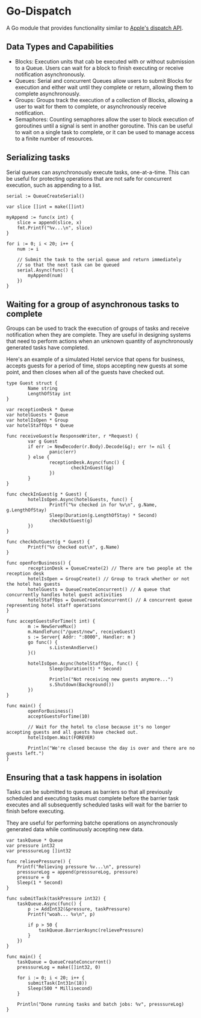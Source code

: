 # Go-Dispatch

A Go module that provides functionality similar to [Apple's dispatch API](https://developer.apple.com/documentation/dispatch?language=objc).

## Data Types and Capabilities

- Blocks:  Execution units that cab be executed with or without submission to a Queue.  Users can
  wait for a block to finish executing or receive notification asynchronously.
- Queues:  Serial and concurrent Queues allow users to submit Blocks for execution and either wait
  until they complete or return, allowing them to complete asynchronously.
- Groups:  Groups track the execution of a collection of Blocks, allowing a user to wait for them
  to complete, or asynchronously receive notification.
- Semaphores:  Counting semaphores allow the user to block execution of goroutines until a signal
  is sent in another goroutine.  This can be useful to wait on a single task to complete, or it
  can be used to manage access to a finite number of resources.

## Serializing tasks

Serial queues can asynchronously execute tasks, one-at-a-time.  This can be useful for
protecting operations that are not safe for concurrent execution, such as appending to a
list.

```
serial := QueueCreateSerial()

var slice []int = make([]int)

myAppend := func(x int) {
	slice = append(slice, x)
	fmt.Printf("%v...\n", slice)
}

for i := 0; i < 20; i++ {
	num := i

	// Submit the task to the serial queue and return immediately
	// so that the next task can be queued
	serial.Async(func() {
		myAppend(num)
	})
}
```

## Waiting for a group of asynchronous tasks to complete

Groups can be used to track the execution of groups of tasks and receive notification when they are complete.
They are useful in designing systems that need to perform actions when an unknown quantity of asynchronously
generated tasks have completed.

Here's an example of a simulated Hotel service that opens for business, accepts guests for a period of time,
stops accepting new guests at some point, and then closes when all of the guests have checked out.

```
type Guest struct {
        Name string
        LengthOfStay int
}

var receptionDesk * Queue
var hotelGuests * Queue
var hotelIsOpen * Group
var hotelStaffOps * Queue

func receiveGuest(w ResponseWriter, r *Request) {
        var g Guest
        if err := NewDecoder(r.Body).Decode(&g); err != nil {
                panic(err)
        } else {
                receptionDesk.Async(func() {
                        checkInGuest(&g)
                })
        }
}

func checkInGuest(g * Guest) {
        hotelIsOpen.Async(hotelGuests, func() {
                Printf("%v checked in for %v\n", g.Name, g.LengthOfStay)
                Sleep(Duration(g.LengthOfStay) * Second)
                checkOutGuest(g)
        })
}

func checkOutGuest(g * Guest) {
        Printf("%v checked out\n", g.Name)
}

func openForBusiness() {
        receptionDesk = QueueCreate(2) // There are two people at the reception desk
        hotelIsOpen = GroupCreate() // Group to track whether or not the hotel has guests
        hotelGuests = QueueCreateConcurrent() // A queue that concurrently handles hotel guest activities
        hotelStaffOps = QueueCreateConcurrent() // A concurrent queue representing hotel staff operations
}

func acceptGuestsForTime(t int) {
        m := NewServeMux()
        m.HandleFunc("/guest/new", receiveGuest)
        s := Server{ Addr: ":8000", Handler: m }
        go func() {
                s.ListenAndServe()
        }()

        hotelIsOpen.Async(hotelStaffOps, func() {
                Sleep(Duration(t) * Second)

                Println("Not receiving new guests anymore...")
                s.Shutdown(Background())
        })
}

func main() {
        openForBusiness()
        acceptGuestsForTime(10)

        // Wait for the hotel to close because it's no longer accepting guests and all guests have checked out.
        hotelIsOpen.Wait(FOREVER)

        Println("We're closed because the day is over and there are no guests left.")
}
```

## Ensuring that a task happens in isolation

Tasks can be submitted to queues as barriers so that all previously scheduled and executing tasks must
complete before the barrier task executes and all subsequently scheduled tasks will wait for the barrier
to finish before executing.

They are useful for performing batche operations on asynchronously generated data while continuously
accepting new data.

```
var taskQueue * Queue
var pressure int32
var presssureLog []int32

func relievePressure() {
	Printf("Relieving pressure %v...\n", pressure)
	presssureLog = append(presssureLog, pressure)
	pressure = 0
	Sleep(1 * Second)
}

func submitTask(taskPressure int32) {
	taskQueue.Async(func() {
		p := AddInt32(&pressure, taskPressure)
		Printf("woah... %v\n", p)

		if p > 50 {
			taskQueue.BarrierAsync(relievePressure)
		}
	})
}

func main() {
	taskQueue = QueueCreateConcurrent()
	presssureLog = make([]int32, 0)

	for i := 0; i < 20; i++ {
		submitTask(Int31n(18))
		Sleep(500 * Millisecond)
	}

	Println("Done running tasks and batch jobs: %v", presssureLog)
}
```
